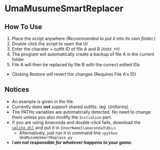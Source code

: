 # UmaMusumeSmartReplacer
## How To Use
1. Place the script anywhere *(Recommanded to put it into its own folder.)*
2. Double click the script to open the UI
3. Enter the charater + outfit ID of file A and B *(`XXXX_YY`)*
4. The program will automatically create a backup of file A in the current folder
5. File A will then be replaced by file B with the correct edited IDs
- Clicking Restore will revert the changes (Requires File A's ID)

## Notices
- An example is given in the file.
- Currently does **not** support shared outfits. (eg. Uniforms)
- The PATHs variables are automatically detected. No need to change them unless you also modify the `Initialize` part.
- If you are using Anaconda and double-click fails, download the [`sqlite.dll`](https://www.sqlite.org/download.html) and put it in `{UserName}\anaconda3\DLLs`
  - Alternatively, just run it in command line `>python UmaMusumeSmartReplace.py`
- ***I am not responsible for whatever happens to your game.***
